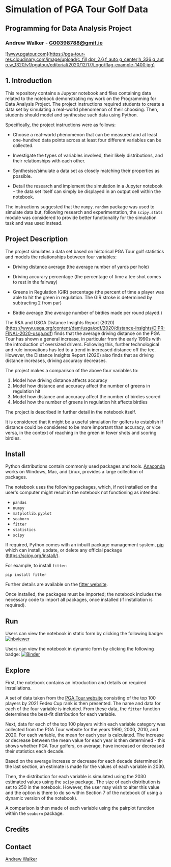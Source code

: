 # Simulation of PGA Tour Golf Data

## Programming for Data Analysis Project

### Andrew Walker - G00398788@gmit.ie

![www.pgatour.com](https://pga-tour-res.cloudinary.com/image/upload/c_fill,dpr_2.6,f_auto,g_center,h_336,q_auto,w_1320/v1/pgatour/editorial/2020/12/17/Logo/flag-example-1400.jpg)

## 1. Introduction

This repository contains a Jupyter notebook and files containing data related to the notebook demonstrating my work on the Programming for Data Analysis Project. The project instructions required students to create a data set by simulating a real-world phenomenon of their choosing. Then, students should model and synthesise such data using Python.

Specifically, the project instructions were as follows:

- Choose a real-world phenomenon that can be measured and at least one-hundred data points across at least four different variables can be collected.

- Investigate the types of variables involved, their likely distributions, and their relationships with each other.

- Synthesise/simulate a data set as closely matching their properties as possible.

- Detail the research and implement the simulation in a Jupyter notebook – the data set itself can simply be displayed in an output cell within the notebook.

The instructions suggested that the `numpy.random` package was used to simulate data but, following research and experimentation, the `scipy.stats` module was considered to provide better functionality for the simulation task and was used instead. 

## Project Description

The project simulates a data set based on historical PGA Tour golf statistics and models the relationships between four variables:

- Driving distance average (the average number of yards per hole)

- Driving accurary percentage (the percentage of time a tee shot comes to rest in the fairway)

- Greens in Regulation (GIR) percentage (the percent of time a player was able to hit the green in regulation. The GIR stroke is determined by subtracting 2 from par)

- Birdie average (the average number of birdies made per round played.)

The R&A and USGA Distance Insights Report (2020) (https://www.usga.org/content/dam/usga/pdf/2020/distance-insights/DIPR-FINAL-2020-usga.pdf) finds that the average driving distance on the PGA Tour has shown a general increase, in particular from the early 1990s with the introduction of oversized drivers. Following this, further technological and rule innovations has led to a trend in increased distance off the tee. However, the Distance Insights Report (2020) also finds that as driving distance increases, driving accuracy decreases.

The project makes a comparison of the above four variables to:

1. Model how driving distance affects accuracy
2. Model how distance and accuracy affect the number of greens in regulation hit
3. Model how distance and accuracy affect the number of birdies scored
4. Model how the number of greens in regulation hit affects birdies

The project is described in further detail in the notebook itself.

 It is considered that it might be a useful simulation for golfers to establish if distance could be considered to be more important than accuracy, or vice versa, in the context of reaching in the green in fewer shots and scoring birdies.

## Install

Python distributions contain commonly used packages and tools. [Anaconda](https://www.anaconda.com/download/) works on Windows, Mac, and Linux, provides a large collection of packages. 

The notebook uses the following packages, which, if not installed on the user's computer might result in the notebook not functioning as intended:

- `pandas`
- `numpy`
- `matplotlib.pyplot`
- `seaborn`
- `fitter`
- `statistics`
- `scipy`

 If required, Python comes with an inbuilt package management system, [pip](https://pip.pypa.io/en/stable) which can install, update, or delete any official package (https://scipy.org/install/).

For example, to install `fitter`:

`pip install fitter` 

Further details are available on the [fitter website](https://pypi.org/project/fitter/).

Once installed, the packages must be imported; the notebook includes the necessary code to import all packages, once installed (if installation is required).

## Run

Users can view the notebook in static form by clicking the following badge: [![nbviewer](https://raw.githubusercontent.com/jupyter/design/master/logos/Badges/nbviewer_badge.svg)](https://nbviewer.org/github/AndyWalker81/ProgrammingForDataAnalysis_Project/blob/main/Programming_Project.ipynb)

Users can view the notebook in dynamic form by clicking the following badge: [![Binder](https://mybinder.org/badge_logo.svg)](https://mybinder.org/v2/gh/AndyWalker81/ProgrammingForDataAnalysis_Project/HEAD?labpath=Programming_Project.ipynb)

## Explore

First, the notebook contains an introduction and details on required installations.

A set of data taken from the [PGA Tour website](https://www.pgatour.com/) consisting of the top 100 players by 2021 Fedex Cup rank is then presented. The name and data for each of the four variable is included. From these data, the `fitter` function determines the best-fit distribution for each variable. 

Next, data for each of the top 100 players within each variable category was collected from the PGA Tour website for the years 1990, 2000, 2010, and 2020. For each variable, the mean for each year is calculated. The increase or decrease between the mean value for each year is then determined - this shows whether PGA Tour golfers, on average, have increased or decreased their statistics each decade.

Based on the average increase or decrease for each decade determined in the last section, an estimate is made for the values of each variable in 2030.

Then, the distribution for each variable is simulated using the 2030 estimated values using the `scipy` package. The size of each distribution is set to 250 in the notebook. However, the user may wish to alter this value and the option is there to do so within Section 7 of the notebook (if using a dynamic version of the notebook).

A comparison is then made of each variable using the pairplot function within the `seaborn` package. 

## Credits


## Contact

[Andrew Walker](mailto:G00398788@gmit.ie)





